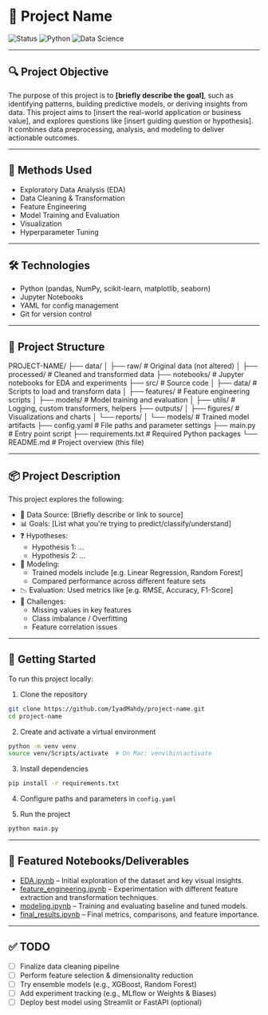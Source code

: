 # 🧠 Project Name

![Status](https://img.shields.io/badge/status-active-brightgreen)
![Python](https://img.shields.io/badge/python-3.10-blue)
![Data Science](https://img.shields.io/badge/type-data--science-yellow)

---

## 🔍 Project Objective

The purpose of this project is to **[briefly describe the goal]**, such as identifying patterns, building predictive models, or deriving insights from data. This project aims to [insert the real-world application or business value], and explores questions like [insert guiding question or hypothesis].  
It combines data preprocessing, analysis, and modeling to deliver actionable outcomes.

---

## 🧠 Methods Used

- Exploratory Data Analysis (EDA)
- Data Cleaning & Transformation
- Feature Engineering
- Model Training and Evaluation
- Visualization
- Hyperparameter Tuning

---

## 🛠️ Technologies

- Python (pandas, NumPy, scikit-learn, matplotlib, seaborn)
- Jupyter Notebooks
- YAML for config management
- Git for version control

---

## 📁 Project Structure

PROJECT-NAME/
├── data/
│ ├── raw/ # Original data (not altered)
│ ├── processed/ # Cleaned and transformed data
├── notebooks/ # Jupyter notebooks for EDA and experiments
├── src/ # Source code
│ ├── data/ # Scripts to load and transform data
│ ├── features/ # Feature engineering scripts
│ ├── models/ # Model training and evaluation
│ ├── utils/ # Logging, custom transformers, helpers
├── outputs/
│ ├── figures/ # Visualizations and charts
│ └── reports/
│ └── models/ # Trained model artifacts
├── config.yaml # File paths and parameter settings
├── main.py # Entry point script
├── requirements.txt # Required Python packages
└── README.md # Project overview (this file)

---

## 📦 Project Description

This project explores the following:

- 🔎 Data Source: [Briefly describe or link to source]
- 📊 Goals: [List what you're trying to predict/classify/understand]
- ❓ Hypotheses:
  - Hypothesis 1: ...
  - Hypothesis 2: ...
- 🧪 Modeling:
  - Trained models include [e.g. Linear Regression, Random Forest]
  - Compared performance across different feature sets
- 📉 Evaluation: Used metrics like [e.g. RMSE, Accuracy, F1-Score]
- 🧱 Challenges:
  - Missing values in key features
  - Class imbalance / Overfitting
  - Feature correlation issues

---

## 🚀 Getting Started

To run this project locally:

1. Clone the repository  
```bash
git clone https://github.com/IyadMahdy/project-name.git
cd project-name
```

2. Create and activate a virtual environment
```bash
python -m venv venv
source venv/Scripts/activate  # On Mac: venv\bin\activate
```

3. Install dependencies
```bash
pip install -r requirements.txt
```

4. Configure paths and parameters in `config.yaml`

5. Run the project
```bash
python main.py
```

---

## 📓 Featured Notebooks/Deliverables

- [EDA.ipynb](notebooks/EDA.ipynb) – Initial exploration of the dataset and key visual insights.
- [feature_engineering.ipynb](notebooks/feature_engineering.ipynb) – Experimentation with different feature extraction and transformation techniques.
- [modeling.ipynb](notebooks/modeling.ipynb) – Training and evaluating baseline and tuned models.
- [final_results.ipynb](notebooks/final_results.ipynb) – Final metrics, comparisons, and feature importance.

---

## ✅ TODO

- [ ] Finalize data cleaning pipeline
- [ ] Perform feature selection & dimensionality reduction
- [ ] Try ensemble models (e.g., XGBoost, Random Forest)
- [ ] Add experiment tracking (e.g., MLflow or Weights & Biases)
- [ ] Deploy best model using Streamlit or FastAPI (optional)